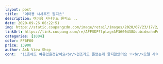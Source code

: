 ```yaml
---
layout: post 
title:  "여아용 샤샤후드 원피스" 
description: 여아용 샤샤후드 원피스 ..
date: 2020-09-26 06:22:51 
img: https://static.coupangcdn.com/image/retail/images/2020/07/23/17/2/801d53dc-d6d5-4549-8b20-80331231131b.jpg 
linkUrl: https://link.coupang.com/re/AFFSDP?lptag=AF3600438&subid=ahnPublicAsk&pageKey=187497360&itemId=535889414&vendorItemId=71162377900&traceid=V0-113-f36f16b674f3a9f6 
categories: [1004] 
color: FF6F00 
price: 13900 
author: Ask View Shop 
cont:  "11호해도 여유있을것같아요<br/>건조기도 돌렸는데 줄지않았어요 ㅜ<br/>모델 사이즈확인했어야했는데 ㅋ 좀 크네요<br/>몸무게 20키로 키 108센치 인데<br/>사진그대로 옷 예뻐요<br/>소매2번접어입었는데도 예쁘다고입네여<br/>" 
---
```

